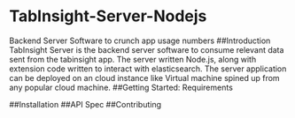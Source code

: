 # TabInsight-Server-Nodejs
Backend Server Software to crunch app usage numbers
##Introduction
TabInsight Server is the backend server software to consume relevant data sent from the tabinsight app. 
The server written Node.js, along with extension code written to interact with elasticsearch. 
The server application can be deployed on an cloud instance like Virtual machine spined up from any popular cloud machine.
##Getting Started: Requirements

##Installation
##API Spec
##Contributing
